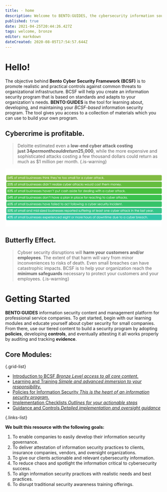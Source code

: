 ```yaml
---
title: - home
description: Welcome to BENTO:GUIDES, the cybersecurity information source for clients and guests.
published: true
date: 2021-04-25T20:44:26.427Z
tags: welcome, bronze
editor: markdown
dateCreated: 2020-08-05T17:54:57.644Z
---
```


# Hello!
The objective behind **Bento Cyber Security Framework (BCSF)** is to promote realistic and practical controls against common threats to organizational infrastructure. BCSF will help you create an information security program that is based on standards and adapts to your organization's needs.  **BENTO:GUIDES** is the tool for learning about, developing, and maintaining your *BCSF-based* information security program. The tool gives you access to a collection of materials which you can use to build your own program. 


## Cybercrime is profitable.

> Deloitte estimated even a **low-end cyber attack costing just $34 per month could return $25,000**, while the more expensive and sophisticated attacks costing a few thousand dollars could return as much as $1 million per month. 
{.is-warning}

![bcsf-stats.png](/bcsf-stats.png)

## Butterfly Effect.

> Cybser security disruptions will **harm your customers and/or employees**. The extent of that harm will vary from minor inconveniences to risks of death. Even small breaches can have catastrophic impacts. BCSF is to help your organization reach the **minimum safeguards** necessary to protect your customers and your employees. 
{.is-warning}


# Getting Started
**BENTO:GUIDES** information security content and management platform for professional service companies. To get started, begin with our learning modules and educate yourself about cyber security for small companies.  From there, use our tiered content to build a security program by adopting **policies**, developing **controls**, and eventually attesting it all works properly by auditing and tracking **evidence**. 

## Core Modules:

{.grid-list}
- [Introduction to BCSF *Bronze Level access to all core content.*](/home-subscriptions-bronze)
- [Learning and Training *Simple and advanced immersion to your responsibility.*](/bronze-training)
- [Policies for Information Security *This is the heart of an information security program.*](/bronze-policies)
- [Implementation Checklists *Outlines for your actionable steps*](/bronze-checklists)
- [Guidance and Controls *Detailed implementation and oversight guidance*](/bronze-controls)

{.links-list}


**We built this resource with the following goals:**

1. To enable companies to easily develop their information security governance.
1. To deliver attestation of information security practices to clients, insurance companies, vendors, and oversight organizations.
1. To give our clients actionable and relevant cybersecurity information.
1. To reduce chaos and spotlight the information critical to cybersecurity success.
1. To align information security practices with realistic needs and best practices.
1. To disrupt traditional security awareness training offerings.



